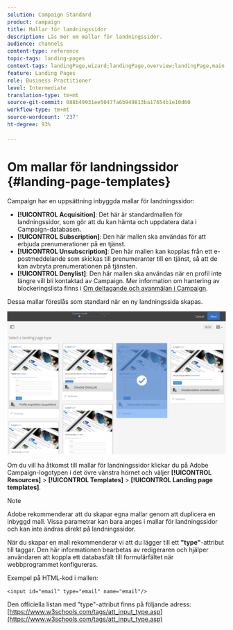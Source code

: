 ```yaml
---
solution: Campaign Standard
product: campaign
title: Mallar för landningssidor
description: Läs mer om mallar för landningssidor.
audience: channels
content-type: reference
topic-tags: landing-pages
context-tags: landingPage,wizard;landingPage,overview;landingPage,main
feature: Landing Pages
role: Business Practitioner
level: Intermediate
translation-type: tm+mt
source-git-commit: 088b49931ee5047fa6b949813ba17654b1e10d60
workflow-type: tm+mt
source-wordcount: '237'
ht-degree: 93%

---
```



# Om mallar för landningssidor {#landing-page-templates}

Campaign har en uppsättning inbyggda mallar för landningssidor:

* **[!UICONTROL Acquisition]**: Det här är standardmallen för landningssidor, som gör att du kan hämta och uppdatera data i Campaign-databasen.
* **[!UICONTROL Subscription]**: Den här mallen ska användas för att erbjuda prenumerationer på en tjänst.
* **[!UICONTROL Unsubscription]**: Den här mallen kan kopplas från ett e-postmeddelande som skickas till prenumeranter till en tjänst, så att de kan avbryta prenumerationen på tjänsten.
* **[!UICONTROL Denylist]**: Den här mallen ska användas när en profil inte längre vill bli kontaktad av Campaign. Mer information om hantering av blockeringslista finns i [Om deltagande och avanmälan i Campaign](../../audiences/using/about-opt-in-and-opt-out-in-campaign.md).

Dessa mallar föreslås som standard när en ny landningssida skapas.

![](assets/lp_creation_1.png)

Om du vill ha åtkomst till mallar för landningssidor klickar du på Adobe Campaign-logotypen i det övre vänstra hörnet och väljer **[!UICONTROL Resources]** > **[!UICONTROL Templates]** > **[!UICONTROL Landing page templates]**.

>[!NOTE]
>
>Adobe rekommenderar att du skapar egna mallar genom att duplicera en inbyggd mall. Vissa parametrar kan bara anges i mallar för landningssidor och kan inte ändras direkt på landningssidor.

När du skapar en mall rekommenderar vi att du lägger till ett **&quot;type&quot;**-attribut till taggar. Den här informationen bearbetas av redigeraren och hjälper användaren att koppla ett databasfält till formulärfältet när webbprogrammet konfigureras.

Exempel på HTML-kod i mallen:

```
<input id="email" type="email" name="email"/>
```

Den officiella listan med &quot;type&quot;-attribut finns på följande adress: [https://www.w3schools.com/tags/att_input_type.asp](https://www.w3schools.com/tags/att_input_type.asp)

